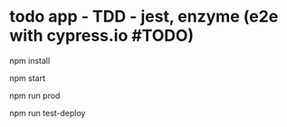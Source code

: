 # todo app - TDD - jest, enzyme (e2e with cypress.io #TODO)

npm install

npm start

npm run prod

npm run test-deploy
